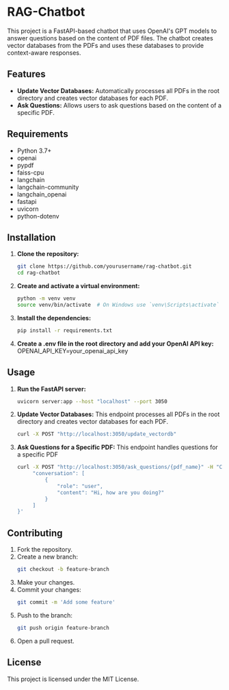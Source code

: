 # RAG-Chatbot

This project is a FastAPI-based chatbot that uses OpenAI's GPT models to answer questions based on the content of PDF files. The chatbot creates vector databases from the PDFs and uses these databases to provide context-aware responses.

## Features

- **Update Vector Databases:** Automatically processes all PDFs in the root directory and creates vector databases for each PDF.
- **Ask Questions:** Allows users to ask questions based on the content of a specific PDF.

## Requirements

- Python 3.7+
- openai
- pypdf
- faiss-cpu
- langchain
- langchain-community
- langchain_openai
- fastapi
- uvicorn
- python-dotenv

## Installation

1. **Clone the repository:**
   ```sh
   git clone https://github.com/yourusername/rag-chatbot.git
   cd rag-chatbot
   ```
2. **Create and activate a virtual environment:**
   ```sh
   python -m venv venv
   source venv/bin/activate  # On Windows use `venv\Scripts\activate`
   ```
3. **Install the dependencies:**
   ```sh
   pip install -r requirements.txt
   ```
4. **Create a .env file in the root directory and add your OpenAI API key:**
   OPENAI_API_KEY=your_openai_api_key

## Usage

1. **Run the FastAPI server:**
   ```sh
   uvicorn server:app --host "localhost" --port 3050
   ```
2. **Update Vector Databases:**
   This endpoint processes all PDFs in the root directory and creates vector databases for each PDF.
   ```sh
   curl -X POST "http://localhost:3050/update_vectordb"
   ```
3. **Ask Questions for a Specific PDF:**
   This endpoint handles questions for a specific PDF
   ```sh
   curl -X POST "http://localhost:3050/ask_questions/{pdf_name}" -H "Content-Type: application/json" -d '{
        "conversation": [
            {
                "role": "user",
                "content": "Hi, how are you doing?"
            }
        ]
   }'
   ```

## Contributing

 1. Fork the repository.
 2. Create a new branch:
    ```sh
    git checkout -b feature-branch
    ```
 3. Make your changes.
 4. Commit your changes:
    ```sh
    git commit -m 'Add some feature'
    ```
 5. Push to the branch:
    ```sh
    git push origin feature-branch
    ```
 6. Open a pull request.

 ## License

 This project is licensed under the MIT License.